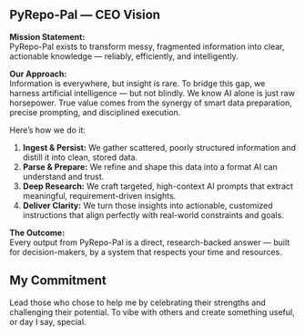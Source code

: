 ## PyRepo-Pal — CEO Vision

**Mission Statement:**  
PyRepo-Pal exists to transform messy, fragmented information into clear, actionable knowledge — reliably, efficiently, and intelligently.

**Our Approach:**  
Information is everywhere, but insight is rare. To bridge this gap, we harness artificial intelligence — but not blindly. We know AI alone is just raw horsepower. True value comes from the synergy of smart data preparation, precise prompting, and disciplined execution.

Here’s how we do it:  

1. **Ingest & Persist:** We gather scattered, poorly structured information and distill it into clean, stored data.  
2. **Parse & Prepare:** We refine and shape this data into a format AI can understand and trust.  
3. **Deep Research:** We craft targeted, high-context AI prompts that extract meaningful, requirement-driven insights.  
4. **Deliver Clarity:** We turn those insights into actionable, customized instructions that align perfectly with real-world constraints and goals.

**The Outcome:**  
Every output from PyRepo-Pal is a direct, research-backed answer — built for decision-makers, by a system that respects your time and resources.



## My Commitment
Lead those who chose to help me by celebrating their strengths and challenging their potential. To vibe with others and create something useful, or day I say, special.

